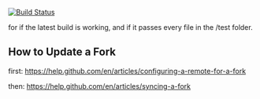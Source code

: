 [![Build Status](https://travis-ci.com/jhburns/programming-languages-2019.svg?branch=master)](https://travis-ci.com/jhburns/programming-languages-2019)

for if the latest build is working, and if it passes every file in the /test folder.

## How to Update a Fork

first: https://help.github.com/en/articles/configuring-a-remote-for-a-fork

then: https://help.github.com/en/articles/syncing-a-fork


